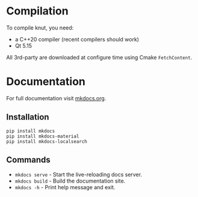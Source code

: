 # Compilation

To compile knut, you need:
- a C++20 compiler (recent compilers should work)
- Qt 5.15

All 3rd-party are downloaded at configure time using Cmake `FetchContent`.

# Documentation

For full documentation visit [mkdocs.org](https://www.mkdocs.org/).

## Installation

```
pip install mkdocs
pip install mkdocs-material
pip install mkdocs-localsearch
```

## Commands

- `mkdocs serve` - Start the live-reloading docs server.
- `mkdocs build` - Build the documentation site.
- `mkdocs -h` - Print help message and exit.

